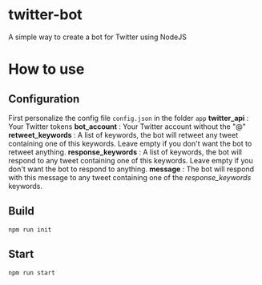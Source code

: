 # twitter-bot
A simple way to create a bot for Twitter using NodeJS

# How to use
## Configuration
First personalize the config file `config.json` in the folder `app`
**twitter_api** : Your Twitter tokens
**bot_account** : Your Twitter account without the "@"
**retweet_keywords** : A list of keywords, the bot will retweet any tweet containing one of this keywords. Leave empty if you don't want the bot to retweet anything.
**response_keywords** : A list of keywords, the bot will respond to any tweet containing one of this keywords. Leave empty if you don't want the bot to respond to anything.
**message** : The bot will respond with this message to any tweet containing one of the *response_keywords* keywords.

## Build
`npm run init`

## Start
`npm run start`